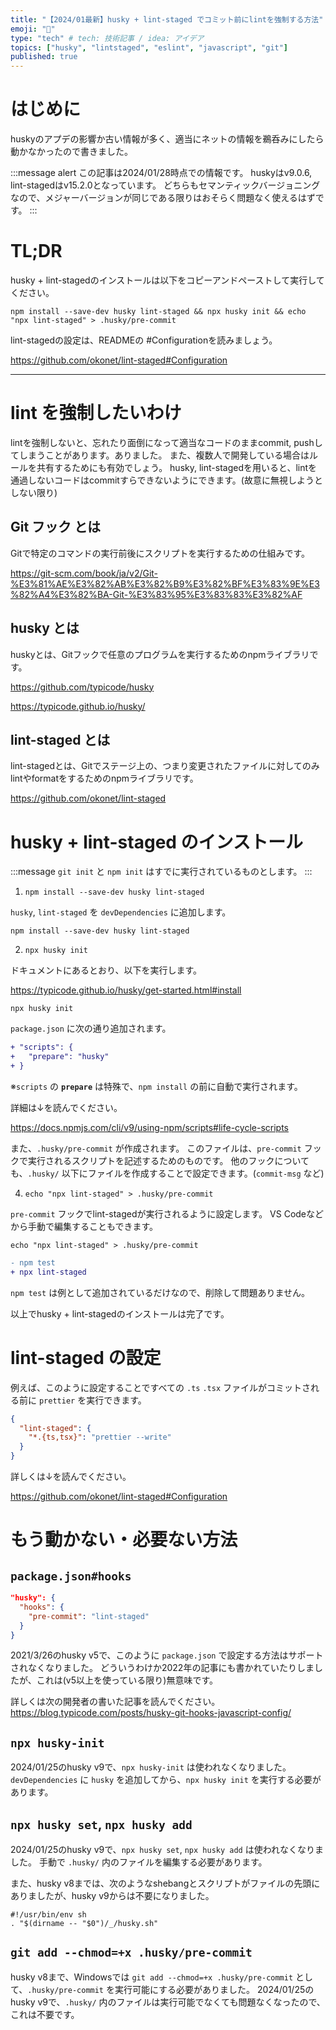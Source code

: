 ```yaml
---
title: "【2024/01最新】husky + lint-staged でコミット前にlintを強制する方法"
emoji: "🚫"
type: "tech" # tech: 技術記事 / idea: アイデア
topics: ["husky", "lintstaged", "eslint", "javascript", "git"]
published: true
---
```


# はじめに

huskyのアプデの影響か古い情報が多く、適当にネットの情報を鵜呑みにしたら動かなかったので書きました。

:::message alert
この記事は2024/01/28時点での情報です。
huskyはv9.0.6, lint-stagedはv15.2.0となっています。
どちらもセマンティックバージョニングなので、メジャーバージョンが同じである限りはおそらく問題なく使えるはずです。
:::

# TL;DR

husky + lint-stagedのインストールは以下をコピーアンドペーストして実行してください。

```shell
npm install --save-dev husky lint-staged && npx husky init && echo "npx lint-staged" > .husky/pre-commit
```

lint-stagedの設定は、READMEの #Configurationを読みましょう。

https://github.com/okonet/lint-staged#Configuration

---

# lint を強制したいわけ

lintを強制しないと、忘れたり面倒になって適当なコードのままcommit, pushしてしまうことがあります。ありました。
また、複数人で開発している場合はルールを共有するためにも有効でしょう。
husky, lint-stagedを用いると、lintを通過しないコードはcommitすらできないようにできます。(故意に無視しようとしない限り)

## Git フック とは

Gitで特定のコマンドの実行前後にスクリプトを実行するための仕組みです。

https://git-scm.com/book/ja/v2/Git-%E3%81%AE%E3%82%AB%E3%82%B9%E3%82%BF%E3%83%9E%E3%82%A4%E3%82%BA-Git-%E3%83%95%E3%83%83%E3%82%AF

## husky とは

huskyとは、Gitフックで任意のプログラムを実行するためのnpmライブラリです。

https://github.com/typicode/husky

https://typicode.github.io/husky/

## lint-staged とは

lint-stagedとは、Gitでステージ上の、つまり変更されたファイルに対してのみlintやformatをするためのnpmライブラリです。

https://github.com/okonet/lint-staged

# husky + lint-staged のインストール

:::message
`git init` と `npm init` はすでに実行されているものとします。
:::

1. `npm install --save-dev husky lint-staged`

`husky`, `lint-staged` を `devDependencies` に追加します。

```shell
npm install --save-dev husky lint-staged
```

2. `npx husky init`

ドキュメントにあるとおり、以下を実行します。

https://typicode.github.io/husky/get-started.html#install

```shell
npx husky init
```

`package.json` に次の通り追加されます。

```diff json:package.json
+ "scripts": {
+   "prepare": "husky"
+ }
```

※`scripts` の **`prepare`** は特殊で、`npm install` の前に自動で実行されます。

詳細は↓を読んでください。

https://docs.npmjs.com/cli/v9/using-npm/scripts#life-cycle-scripts

また、`.husky/pre-commit` が作成されます。
このファイルは、`pre-commit` フックで実行されるスクリプトを記述するためのものです。
他のフックについても、`.husky/` 以下にファイルを作成することで設定できます。(`commit-msg` など)

4. `echo "npx lint-staged" > .husky/pre-commit`

`pre-commit` フックでlint-stagedが実行されるように設定します。
VS Codeなどから手動で編集することもできます。

```shell
echo "npx lint-staged" > .husky/pre-commit
```

```diff shell:.husky/pre-commit
- npm test
+ npx lint-staged
```

`npm test` は例として追加されているだけなので、削除して問題ありません。

以上でhusky + lint-stagedのインストールは完了です。

# lint-staged の設定

例えば、このように設定することですべての `.ts` `.tsx` ファイルがコミットされる前に `prettier` を実行できます。

```json:package.json
{
  "lint-staged": {
    "*.{ts,tsx}": "prettier --write"
  }
}
```

詳しくは↓を読んでください。

https://github.com/okonet/lint-staged#Configuration

# もう動かない・必要ない方法

## `package.json#hooks`

```json:package.json
"husky": {
  "hooks": {
    "pre-commit": "lint-staged"
  }
}
```

2021/3/26のhusky v5で、このように `package.json` で設定する方法はサポートされなくなりました。
どういうわけか2022年の記事にも書かれていたりしましたが、これは(v5以上を使っている限り)無意味です。

詳しくは次の開発者の書いた記事を読んでください。
https://blog.typicode.com/posts/husky-git-hooks-javascript-config/

## `npx husky-init`

2024/01/25のhusky v9で、`npx husky-init` は使われなくなりました。
`devDependencies` に `husky` を追加してから、`npx husky init` を実行する必要があります。

## `npx husky set`, `npx husky add`

2024/01/25のhusky v9で、`npx husky set`, `npx husky add` は使われなくなりました。
手動で `.husky/` 内のファイルを編集する必要があります。

また、husky v8までは、次のようなshebangとスクリプトがファイルの先頭にありましたが、husky v9からは不要になりました。

```shell:.husky/pre-commit
#!/usr/bin/env sh
. "$(dirname -- "$0")/_/husky.sh"
```

## `git add --chmod=+x .husky/pre-commit`

husky v8まで、Windowsでは `git add --chmod=+x .husky/pre-commit` として、`.husky/pre-commit` を実行可能にする必要がありました。
2024/01/25のhusky v9で、`.husky/` 内のファイルは実行可能でなくても問題なくなったので、これは不要です。
